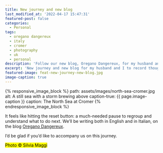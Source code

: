 ```yaml
---
title: New journey and new blog
last_modified_at: '2022-04-17 15:47:31'
featured-post: false
categories:
  - Personal
tags:
  - oregano dangereux
  - italy
  - cromer
  - photography
  - uk
  - personal
description: 'Follow our new blog, Oregano Dangereux, for my husband and I to record thoughts, experiences and memories as we move back to Italy from the UK.'
excerpt: 'New journey and new blog for my husband and I to record thoughts, experiences and memories. After nine years, we’re going back to our home country, Italy, where we’ll stay until the pandemic is under control.'
featured-image: feat-new-journey-new-blog.jpg
image-caption: true
---
```

{% responsive_image_block %}
  path: assets/images/north-sea-cromer.jpg
  alt: A still sea with a storm brewing above
  caption-true: {{ page.image-caption }}
  caption: The North Sea at Cromer
{% endresponsive_image_block %}

It feels like hitting the reset button: a much-needed pause to regroup and understand what to do next. We’ll be writing both in English and in Italian, on the blog [Oregano Dangereux](https://oreganodangereux.wordpress.com/).

<p class="detached">I’d be glad if you’d like to accompany us on this journey.</p>

<p class="detached"><mark class="smd-highlight small">Photo &copy; Silvia Maggi</mark></p>
